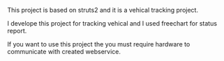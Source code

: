 This project is based on struts2 and it is a vehical tracking project.

I develope this project for tracking vehical and I used freechart for status report.

If you want to use this project the you must require hardware to communicate with created webservice.
